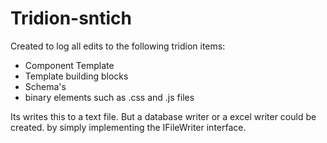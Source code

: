 # Tridion-sntich

Created to log all edits to the following tridion items:

- Component Template
- Template building blocks
- Schema's
- binary elements such as .css and .js files

Its writes this to a text file.
But a database writer  or a excel writer could be created. by simply implementing the IFileWriter interface.

